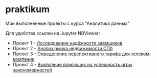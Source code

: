 # praktikum
 Мои выполненные проекты с курса "Аналитика данных"

Для удобства ссылки на Jupyter NBViewer:
- Проект 1 - [Исследование надёжности заёмщиков](https://nbviewer.jupyter.org/github/almihor/praktikum/blob/main/project1/project1.ipynb)
- Проект 2 - [Анализ рынка недвижимости СПб](https://nbviewer.jupyter.org/github/almihor/praktikum/blob/main/project2/project_2.ipynb)
- Проект 3 - [Определение перспективного тарифа для телеком-компании](https://nbviewer.jupyter.org/github/almihor/praktikum/blob/main/project3/project3.ipynb)
- Проект 4 - [Выявление влияющих на успешность игры закономерностей](https://nbviewer.jupyter.org/github/almihor/praktikum/blob/main/project4/project4.ipynb)